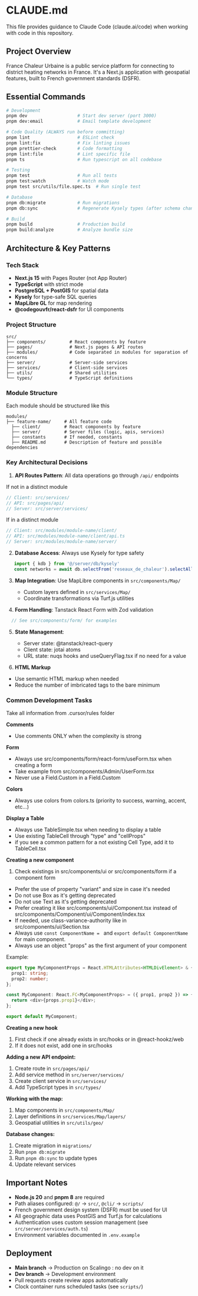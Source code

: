 # CLAUDE.md

This file provides guidance to Claude Code (claude.ai/code) when working with code in this repository.

## Project Overview

France Chaleur Urbaine is a public service platform for connecting to district heating networks in France. It's a Next.js application with geospatial features, built to French government standards (DSFR).

## Essential Commands

```bash
# Development
pnpm dev                   # Start dev server (port 3000)
pnpm dev:email             # Email template development

# Code Quality (ALWAYS run before committing)
pnpm lint                  # ESLint check
pnpm lint:fix              # Fix linting issues
pnpm prettier-check        # Code formatting
pnpm lint:file             # Lint specific file
pnpm ts                    # Run typescript on all codebase

# Testing
pnpm test                  # Run all tests
pnpm test:watch            # Watch mode
pnpm test src/utils/file.spec.ts  # Run single test

# Database
pnpm db:migrate            # Run migrations
pnpm db:sync               # Regenerate Kysely types (after schema changes)

# Build
pnpm build                 # Production build
pnpm build:analyze         # Analyze bundle size
```

## Architecture & Key Patterns

### Tech Stack
- **Next.js 15** with Pages Router (not App Router)
- **TypeScript** with strict mode
- **PostgreSQL + PostGIS** for spatial data
- **Kysely** for type-safe SQL queries
- **MapLibre GL** for map rendering
- **@codegouvfr/react-dsfr** for UI components

### Project Structure
```
src/
├── components/         # React components by feature
├── pages/              # Next.js pages & API routes
├── modules/            # Code separated in modules for separation of concerns
├── server/             # Server-side services
├── services/           # Client-side services
├── utils/              # Shared utilities
└── types/              # TypeScript definitions
```

### Module Structure
Each module should be structured like this

```
modules/
├── feature-name/     # All feature code
  ├── client/         # React components by feature
  ├── server/         # Server files (logic, apis, services)
  ├── constants       # If needed, constants
  ├── README.md       # Description of feature and possible dependencies
```

### Key Architectural Decisions

1. **API Routes Pattern**: All data operations go through `/api/` endpoints

If not in a distinct module

```typescript
// Client: src/services/
// API: src/pages/api/
// Server: src/server/services/
```

If in a distinct module

```typescript
// Client: src/modules/module-name/client/
// API: src/modules/module-name/client/api.ts
// Server: src/modules/module-name/server/
```

2. **Database Access**: Always use Kysely for type safety
```typescript
   import { kdb } from '@/server/db/kysely'
   const networks = await db.selectFrom('reseaux_de_chaleur').selectAll().execute()
```

3. **Map Integration**: Use MapLibre components in `src/components/Map/`
   - Custom layers defined in `src/services/Map/` 
   - Coordinate transformations via Turf.js utilities

4. **Form Handling**: Tanstack React Form with Zod validation
```typescript
  // See src/components/form/ for examples
```

5. **State Management**:
   - Server state: @tanstack/react-query
   - Client state: jotai atoms
   - URL state: nuqs hooks and useQueryFlag.tsx if no need for a value

6. **HTML Markup**

- Use semantic HTML markup when needed
- Reduce the number of imbricated tags to the bare minimum

### Common Development Tasks

Take all information from .cursor/rules folder

**Comments**
- Use comments ONLY when the complexity is strong

**Form**
- Always use src/components/form/react-form/useForm.tsx when creating a form
- Take example from src/components/Admin/UserForm.tsx
- Never use a Field.Custom in a Field.Custom

**Colors**
- Always use colors from colors.ts (priority to success, warning, accent, etc...)

**Display a Table**
- Always use TableSimple.tsx when needing to display a table
- Use existing TableCell through "type" and "cellProps"
- if you see a common pattern for a not existing Cell Type, add it to TableCell.tsx

**Creating a new component**
1. Check existings in src/components/ui or src/components/form if a component form
- Prefer the use of property "variant" and size in case it's needed
- Do not use Box as it's getting deprecated
- Do not use Text as it's getting deprecated
- Prefer creating it like src/components/ui/Component.tsx instead of src/components/Component/ui/Component/index.tsx
- If needed, use class-variance-authority like in src/components/ui/Section.tsx
- Always use `const ComponentName = ` and `export default ComponentName` for main component.
- Always use an object "props" as the first argument of your component

Example:

```typescript
export type MyComponentProps = React.HTMLAttributes<HTMLDivElement> & {
  prop1: string;
  prop2: number;
};

const MyComponent: React.FC<MyComponentProps> = ({ prop1, prop2 }) => {
  return <div>{props.prop1}</div>;
};

export default MyComponent;
```

**Creating a new hook**
1. First check if one already exists in src/hooks or in @react-hookz/web
2. If it does not exist, add one in src/hooks

**Adding a new API endpoint:**
1. Create route in `src/pages/api/`
2. Add service method in `src/server/services/`
3. Create client service in `src/services/`
4. Add TypeScript types in `src/types/`

**Working with the map:**
1. Map components in `src/components/Map/`
2. Layer definitions in `src/services/Map/layers/`
3. Geospatial utilities in `src/utils/geo/`

**Database changes:**
1. Create migration in `migrations/`
2. Run `pnpm db:migrate`
3. Run `pnpm db:sync` to update types
4. Update relevant services

## Important Notes

- **Node.js 20** and **pnpm 8** are required
- Path aliases configured: `@/` → `src/`, `@cli/` → `scripts/`
- French government design system (DSFR) must be used for UI
- All geographic data uses PostGIS and Turf.js for calculations
- Authentication uses custom session management (see `src/server/services/auth.ts`)
- Environment variables documented in `.env.example`

## Deployment

- **Main branch** → Production on Scalingo : no dev on it
- **Dev branch** → Development environment
- Pull requests create review apps automatically
- Clock container runs scheduled tasks (see `scripts/`)
